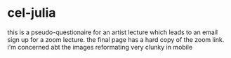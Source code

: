 # cel-julia

this is a pseudo-questionaire for an artist lecture which leads to an email sign up for a zoom lecture. the final page has a hard copy of the zoom link. i'm concerned abt the images reformating very clunky in mobile
